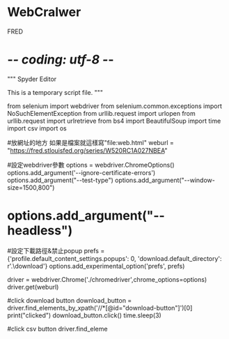 # WebCralwer
FRED
# -*- coding: utf-8 -*-
"""
Spyder Editor

This is a temporary script file.
"""

from selenium import webdriver
from selenium.common.exceptions import NoSuchElementException 
from urllib.request import urlopen
from urllib.request import urlretrieve
from bs4 import BeautifulSoup
import time
import csv
import os

#放網址的地方 如果是檔案就這樣寫"file:web.html"
weburl = "https://fred.stlouisfed.org/series/W520RC1A027NBEA" 

#設定webdriver參數
options = webdriver.ChromeOptions()
options.add_argument('--ignore-certificate-errors')
options.add_argument("--test-type")
options.add_argument("--window-size=1500,800")
# options.add_argument("--headless")

#設定下載路徑&禁止popup
prefs = {'profile.default_content_settings.popups': 0, 'download.default_directory': r'.\download'}
options.add_experimental_option('prefs', prefs)

driver = webdriver.Chrome('./chromedriver',chrome_options=options)
driver.get(weburl)

#click download button
download_button = driver.find_elements_by_xpath('//*[@id="download-button"]')[0]
print("clicked")
download_button.click()
time.sleep(3)

#click csv button
driver.find_eleme
